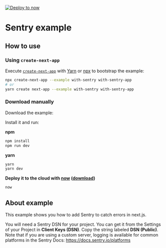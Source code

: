 [![Deploy to now](https://deploy.now.sh/static/button.svg)](https://deploy.now.sh/?repo=https://github.com/zeit/next.js/tree/master/examples/with-sentry)

# Sentry example

## How to use

### Using `create-next-app`

Execute [`create-next-app`](https://github.com/segmentio/create-next-app) with [Yarn](https://yarnpkg.com/lang/en/docs/cli/create/) or [npx](https://github.com/zkat/npx#readme) to bootstrap the example:

```bash
npx create-next-app --example with-sentry with-sentry-app
# or
yarn create next-app --example with-sentry with-sentry-app
```

### Download manually

Download the example:

Install it and run:

**npm**
```bash
npm install
npm run dev
```

**yarn**
```bash
yarn
yarn dev
```

**Deploy it to the cloud with [now](https://zeit.co/now) ([download](https://zeit.co/download))**

```bash
now
```

## About example

This example shows you how to add Sentry to catch errors in next.js.

You will need a Sentry DSN for your project. You can get it from the Settings of your Project in **Client Keys (DSN)**. Copy the string labeled **DSN (Public)**.
Note that if you are using a custom server, logging is available for common platforms in the Sentry Docs: https://docs.sentry.io/platforms

